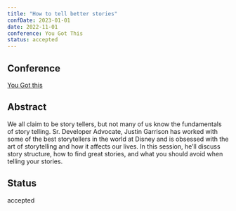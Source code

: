 ```yaml
---
title: "How to tell better stories"
confDate: 2023-01-01
date: 2022-11-01
conference: You Got This
status: accepted
---
```


## Conference
[You Got this](https://yougotthis.io/)

## Abstract
We all claim to be story tellers, but not many of us know the fundamentals of story telling.
Sr. Developer Advocate, Justin Garrison has worked with some of the best storytellers in the world at Disney and is obsessed with the art of storytelling and how it affects our lives.
In this session, he’ll discuss story structure, how to find great stories, and what you should avoid when telling your stories.

## Status
accepted
